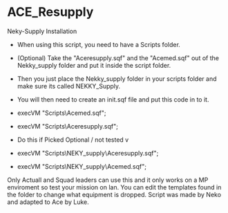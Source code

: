 # ACE_Resupply
Neky-Supply Installation
* When using this script, you need to have a Scripts folder.
* (Optional) Take the "Aceresupply.sqf" and the "Acemed.sqf" out of the Nekky_supply folder and put it inside the script folder.
* Then you just place the Nekky_supply folder in your scripts folder and make sure its called NEKKY_Supply.

* You will then need to create an init.sqf file and put this code in to it.
* execVM "Scripts\Acemed.sqf";
* execVM "Scripts\Aceresupply.sqf";

* Do this if Picked Optional / not tested v
* execVM "Scripts\NEKY_supply\Aceresupply.sqf";
* execVM "Scripts\NEKY_supply\Acemed.sqf";

Only Actuall and Squad leaders can use this and it only works on a MP enviroment so test your mission on lan. You can edit the templates found in the folder to change what equipment is dropped.
Script was made by Neko and adapted to Ace by Luke.
